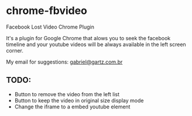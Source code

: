 chrome-fbvideo
==============

Facebook Lost Video Chrome Plugin

It's a plugin for Google Chrome that alows you to seek the facebook timeline and your youtube
videos will be always available in the left screen corner.

My email for suggestions: gabriel@gartz.com.br

TODO:
-----

* Button to remove the video from the left list
* Button to keep the video in original size display mode
* Change the iframe to a embed youtube element
